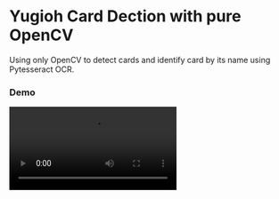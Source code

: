 # Yugioh Card Dection with pure OpenCV
Using only OpenCV to detect cards and identify card by its name using Pytesseract OCR.


### Demo
![demo](https://github.com/annyugen/smart-duel-disc/blob/main/card-detection/YugiohFirstDetection.mov)
